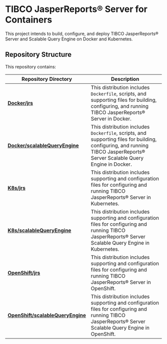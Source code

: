 # TIBCO JasperReports® Server for Containers
This project intends to build, configure, and deploy TIBCO JasperReports&reg; Server and Scalable Query Engine on Docker and Kubernetes.


## Repository Structure
This repository contains:

| Repository Directory| Description |
|------------| -------------|
|**[Docker/jrs](./Docker/jrs)**| This distribution includes `Dockerfile`, scripts, and supporting files for building, configuring, and running TIBCO JasperReports® Server  in Docker. |
|**[Docker/scalableQueryEngine](./Docker/scalableQueryEngine)** | This distribution includes `Dockerfile`, scripts, and supporting files for building, configuring, and running TIBCO JasperReports&reg; Server Scalable Query Engine in Docker.|
| **[K8s/jrs](./K8s/jrs)** | This distribution includes supporting and configuration files for configuring and running TIBCO JasperReports® Server in Kubernetes. 
|**[K8s/scalableQueryEngine](./K8s/scalableQueryEngine)** | This distribution includes supporting and configuration files for configuring and running TIBCO JasperReports&reg; Server Scalable Query Engine in Kubernetes. |
|**[OpenShift/jrs](./OpenShift/jrs)**| This distribution includes supporting and configuration files for configuring and running TIBCO JasperReports&reg; Server in OpenShift. |
|**[OpenShift/scalableQueryEngine](./OpenShift/scalableQueryEngine)**| This distribution includes supporting and configuration files for configuring and running TIBCO JasperReports&reg; Server Scalable Query Engine in OpenShift. |
